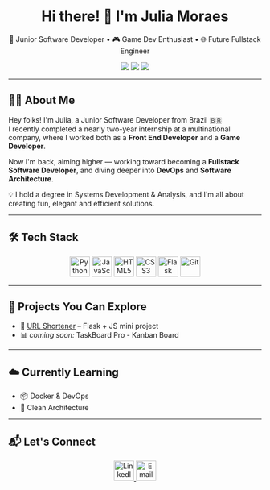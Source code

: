 <h1 align="center">Hi there! 👋 I'm Julia Moraes</h1>

<p align="center">
  🧠 Junior Software Developer • 🎮 Game Dev Enthusiast • 🌐 Future Fullstack Engineer
</p>

<p align="center">
  <img src="https://img.shields.io/badge/Front--End-React%20%7C%20JS%20%7C%20HTML%2FCSS-yellow?style=flat-square" />
  <img src="https://img.shields.io/badge/Back--End-Python%20%7C%20Flask-blue?style=flat-square" />
  <img src="https://img.shields.io/badge/Currently%20Learning-DevOps%20%7C%20Software%20Architecture-purple?style=flat-square" />
</p>

---

## 👩‍💻 About Me

Hey folks! I'm Julia, a Junior Software Developer from Brazil 🇧🇷  
I recently completed a nearly two-year internship at a multinational company, where I worked both as a **Front End Developer** and a **Game Developer**.

Now I'm back, aiming higher — working toward becoming a **Fullstack Software Developer**, and diving deeper into **DevOps** and **Software Architecture**.

💡 I hold a degree in Systems Development & Analysis, and I'm all about creating fun, elegant and efficient solutions.

---

## 🛠 Tech Stack

<p align="center">
  <img src="https://cdn.jsdelivr.net/gh/devicons/devicon/icons/python/python-original.svg" width="40" alt="Python"/>
  <img src="https://cdn.jsdelivr.net/gh/devicons/devicon/icons/javascript/javascript-original.svg" width="40" alt="JavaScript"/>
  <img src="https://cdn.jsdelivr.net/gh/devicons/devicon/icons/html5/html5-original.svg" width="40" alt="HTML5"/>
  <img src="https://cdn.jsdelivr.net/gh/devicons/devicon/icons/css3/css3-original.svg" width="40" alt="CSS3"/>
  <img src="https://cdn.jsdelivr.net/gh/devicons/devicon/icons/flask/flask-original.svg" width="40" alt="Flask"/>
  <img src="https://cdn.jsdelivr.net/gh/devicons/devicon/icons/git/git-original.svg" width="40" alt="Git"/>
</p>

---

## 📌 Projects You Can Explore

- 🔗 [URL Shortener](https://github.com/julinha2607/URL-Shortener) – Flask + JS mini project  
- 📊 *coming soon:* TaskBoard Pro - Kanban Board

---

## ☁️ Currently Learning

- 📦 Docker & DevOps  
- 🧩 Clean Architecture  

---

## 📬 Let's Connect

<p align="center">
  <a href="https://www.linkedin.com/in/moraes-julia/" target="_blank">
    <img src="https://64.media.tumblr.com/e6ba7fc3e15ec768d33fd6e8657ee62b/tumblr_inline_pj4m0bLMHn1s4y2n7_100.gif" width="40" title="LinkedIn pixel" />
  </a>
  <a href="mailto:soujuliamoraes@gmail.com.com" target="_blank">
    <img src="https://i.imgur.com/wWzX9uB.gif" width="40" title="Email pixel" />
  </a>
</p>

